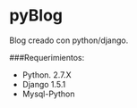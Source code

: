 pyBlog
======

Blog creado  con python/django.

###Requerimientos:
- Python. 2.7.X
- Django 1.5.1
- Mysql-Python
